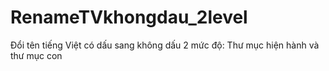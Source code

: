 # RenameTVkhongdau_2level
Đổi tên tiếng Việt có dấu sang không dấu 2 mức độ: Thư mục hiện hành và thư mục con
